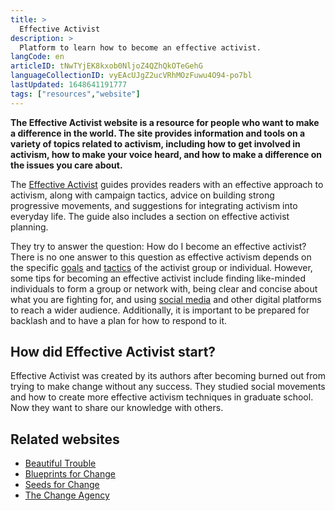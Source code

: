```yaml
---
title: >
  Effective Activist
description: >
  Platform to learn how to become an effective activist.
langCode: en
articleID: tNwTYjEK8kxob0NljoZ4QZhQkOTeGehG
languageCollectionID: vyEAcUJgZ2ucVRhMOzFuwu4O94-po7bl
lastUpdated: 1648641191777
tags: ["resources","website"]
---
```


**The Effective Activist website is a resource for people who want to make a difference in the world. The site provides information and tools on a variety of topics related to activism, including how to get involved in activism, how to make your voice heard, and how to make a difference on the issues you care about.**

The [Effective Activist](https://effectiveactivist.com/intro/) guides provides readers with an effective approach to activism, along with campaign tactics, advice on building strong progressive movements, and suggestions for integrating activism into everyday life. The guide also includes a section on effective activist planning.

They try to answer the question: How do I become an effective activist? There is no one answer to this question as effective activism depends on the specific [goals](/strategy/goals) and [tactics](/tactics) of the activist group or individual. However, some tips for becoming an effective activist include finding like-minded individuals to form a group or network with, being clear and concise about what you are fighting for, and using [social media](/tools/social-media) and other digital platforms to reach a wider audience. Additionally, it is important to be prepared for backlash and to have a plan for how to respond to it.

## How did Effective Activist start?

Effective Activist was created by its authors after becoming burned out from trying to make change without any success. They studied social movements and how to create more effective activism techniques in graduate school. Now they want to share our knowledge with others.

## Related websites

-   [Beautiful Trouble](/beautiful-trouble)
-   [Blueprints for Change](/blueprints-for-change)
-   [Seeds for Change](/seeds-for-change)
-   [The Change Agency](/the-change-agency)